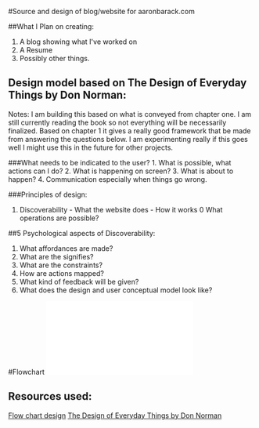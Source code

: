 #Source and design of blog/website for aaronbarack.com


##What I Plan on creating:
1. A blog showing what I've worked on
2. A Resume
3. Possibly other things.

## Design model based on The Design of Everyday Things by Don Norman:

Notes: I am building this based on what is conveyed from chapter one. I am still currently reading the book so not everything will be necessarily finalized. Based on chapter 1 it gives a really good framework that be made from answering the questions below. I am experimenting really if this goes well I might use this in the future for other projects.

###What needs to be indicated to the user?
    1. What is possible, what actions can I do?
    2. What is happening on screen?
    3. What is about to happen?
    4. Communication especially when things go wrong.

###Principles of design:
  1. Discoverability
    - What the website does
    - How it works
    0 What operations are possible?

##5 Psychological aspects of Discoverability:
  1. What affordances are made?
  2. What are the signifies?
  3. What are the constraints?
  4. How are actions mapped?
  5. What kind of feedback will be given?
  6. What does the design and user conceptual model look like?


#Flowchart
![conceptual chart of design](./flowchart.pdf)

## Resources used:
  [Flow chart design](https://www.youtube.com/watch?v=LoBC8zIB-3k)
  [The Design of Everyday Things by Don Norman](https://www.sunyoungkim.org/class/old/hci_f18/pdf/The-Design-of-Everyday-Things-Revised-and-Expanded-Edition.pdf)
